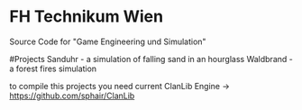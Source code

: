 # FH Technikum Wien
Source Code for "Game Engineering und Simulation"

#Projects
Sanduhr - a simulation of falling sand in an hourglass
Waldbrand - a forest fires simulation

to compile this projects you need current ClanLib Engine -> https://github.com/sphair/ClanLib
